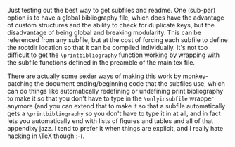 Just testing out the best way to get subfiles and readme. One (sub-par) option is to have a global bibliography file, which does have the advantage of custom structures and the ability to check for duplicate keys, but the disadvantage of being global and breaking modularity. This can be referenced from any subfile, but at the cost of forcing each subfile to define the rootdir location so that it can be compiled individually. It's not too difficult to get the `\printbibliography` function working by wrapping with the subfile functions defined in the preamble of the main tex file.

There are actually some sexier ways of making this work by monkey-patching the document ending/beginning code that the subfiles use, which can do things like automatically redefining or undefining print bibliography to make it so that you don't have to type in the `\onlyinsubfile` wrapper anymore (and you can extend that to make it so that a subfile automatically gets a `\printbibliography` so you don't have to type it in at all, and in fact lets you automatically end with lists of figures and tables and all of that appendixy jazz. I tend to prefer it when things are explicit, and I really hate hacking in \TeX though :-(.